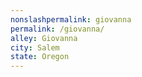 ```yaml
---
﻿nonslashpermalink: giovanna
permalink: /giovanna/
alley: Giovanna
city: Salem
state: Oregon
---
```

